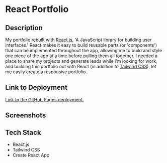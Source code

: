 
# React Portfolio

## Description

My portfolio rebuilt with [React.js](https://reactjs.org/), 'A JavaScript library for building user interfaces.' React makes it easy to build reusable parts (or 'components') that can be implemented throughout the app, allowing me to build and style one piece of the app at a time before pulling them all together. I needed a place to share my projects and generate leads while i'm looking for work, and building this portfolio out with React (in addition to [Tailwind CSS](https://tailwindcss.com/)), let me easily create a responsive portfolio.

## Link to Deployment

[Link to the GitHub Pages deployment.](https://graybishop.github.io/react-portfolio/)

## Screenshots

## Tech Stack

* React.js
* Tailwind CSS
* Create React App
